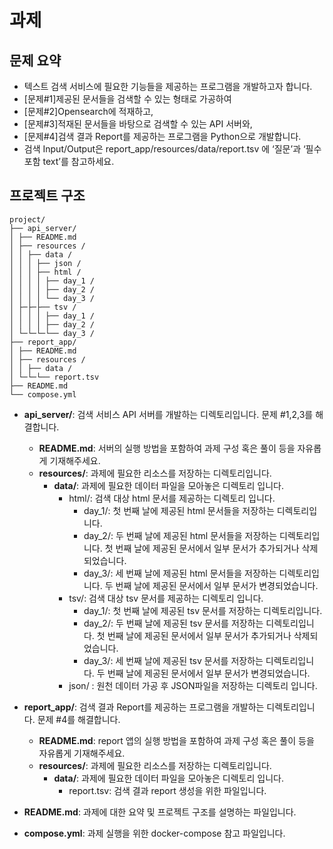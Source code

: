 # 과제

## 문제 요약
 * 텍스트 검색 서비스에 필요한 기능들을 제공하는 프로그램을 개발하고자 합니다. 
 * [문제#1]제공된 문서들을 검색할 수 있는 형태로 가공하여 
 * [문제#2]Opensearch에 적재하고, 
 * [문제#3]적재된 문서들을 바탕으로 검색할 수 있는 API 서버와, 
 * [문제#4]검색 결과 Report를 제공하는 프로그램을 Python으로 개발합니다.
 * 검색 Input/Output은 report_app/resources/data/report.tsv 에 ‘질문’과 ‘필수 포함 text’를 참고하세요.


## 프로젝트 구조
```plaintext
project/ 
├── api_server/ 
│ ├── README.md
│ ├── resources /
│ │ ├── data /
│ │ │ ├── json /
│ │ │ ├── html /
│ │ │ │ ├── day_1 /
│ │ │ │ ├── day_2 /
│ │ │ │ └── day_3 /
│ ├─├─├── tsv /
│ │ │ │ ├── day_1 /
│ │ │ │ ├── day_2 /
│ └─└─└─└── day_3 /
├── report_app/ 
│ ├── README.md
│ ├── resources /
│ │ ├── data /
│ └─└─└── report.tsv
├── README.md 
└── compose.yml
```
- **api_server/**: 검색 서비스 API 서버를 개발하는 디렉토리입니다. 문제 #1,2,3를 해결합니다. 
  - **README.md**: 서버의 실행 방법을 포함하여 과제 구성 혹은 풀이 등을 자유롭게 기재해주세요.
  - **resources/**: 과제에 필요한 리소스를 저장하는 디렉토리입니다.
    - **data/**: 과제에 필요한 데이터 파일을 모아놓은 디렉토리 입니다.
      - html/: 검색 대상 html 문서를 제공하는 디렉토리 입니다.
        - day_1/: 첫 번째 날에 제공된 html 문서들을 저장하는 디렉토리입니다.
        - day_2/: 두 번째 날에 제공된 html 문서들을 저장하는 디렉토리입니다. 첫 번째 날에 제공된 문서에서 일부 문서가 추가되거나 삭제되었습니다.
        - day_3/: 세 번째 날에 제공된 html 문서들을 저장하는 디렉토리입니다. 두 번째 날에 제공된 문서에서 일부 문서가 변경되었습니다.
      - tsv/: 검색 대상 tsv 문서를 제공하는 디렉토리 입니다.
        - day_1/: 첫 번째 날에 제공된 tsv 문서를 저장하는 디렉토리입니다.
        - day_2/: 두 번째 날에 제공된 tsv 문서를 저장하는 디렉토리입니다. 첫 번째 날에 제공된 문서에서 일부 문서가 추가되거나 삭제되었습니다.
        - day_3/: 세 번째 날에 제공된 tsv 문서를 저장하는 디렉토리입니다. 두 번째 날에 제공된 문서에서 일부 문서가 변경되었습니다.
      - json/ : 원천 데이터 가공 후 JSON파일을 저장하는 디렉토리 입니다.

- **report_app/**: 검색 결과 Report를 제공하는 프로그램을 개발하는 디렉토리입니다. 문제 #4를 해결합니다.
  - **README.md**: report 앱의 실행 방법을 포함하여 과제 구성 혹은 풀이 등을 자유롭게 기재해주세요.
  - **resources/**: 과제에 필요한 리소스를 저장하는 디렉토리입니다.
    - **data/**: 과제에 필요한 데이터 파일을 모아놓은 디렉토리 입니다.
      - report.tsv: 검색 결과 report 생성을 위한 파일입니다.
      
- **README.md**: 과제에 대한 요약 및 프로젝트 구조를 설명하는 파일입니다.
- **compose.yml**: 과제 실행을 위한 docker-compose 참고 파일입니다.
